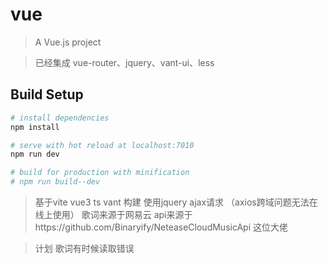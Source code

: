 # vue

> A Vue.js project


> 已经集成 vue-router、jquery、vant-ui、less

> 

## Build Setup

``` bash
# install dependencies
npm install

# serve with hot reload at localhost:7010
npm run dev

# build for production with minification
# npm run build--dev    

```

> 基于vite vue3 ts vant 构建 使用jquery ajax请求 （axios跨域问题无法在线上使用）
> 歌词来源于网易云 api来源于https://github.com/Binaryify/NeteaseCloudMusicApi 这位大佬

> 计划
> 歌词有时候读取错误
> 

